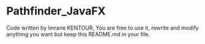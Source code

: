 # Pathfinder_JavaFX

Code written by Imrane KENTOUR,
You are free to use it, rewrite and modify anything you want but keep this README.md in your file.
